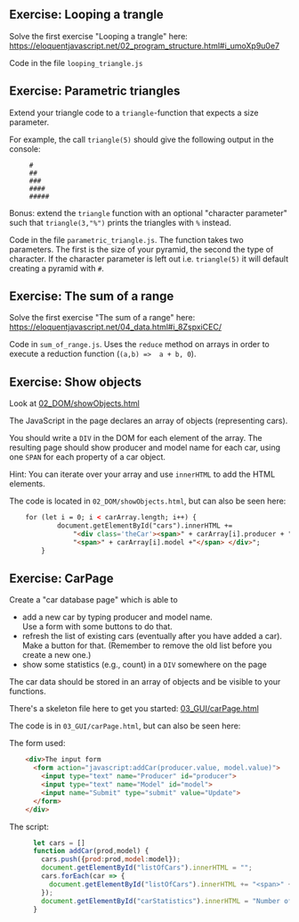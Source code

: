 Exercise: Looping a trangle
---------------------------

Solve the first exercise "Looping a trangle"
here: https://eloquentjavascript.net/02_program_structure.html#i_umoXp9u0e7

Code in the file `looping_triangle.js`

Exercise: Parametric triangles
------------------------------

Extend your triangle code to a `triangle`-function
that expects a size parameter.


For example, the call `triangle(5)` should give the following output in the console:
```
     #
     ##
     ###
     ####
     #####
```

Bonus: extend the `triangle` function with an optional "character parameter"
such that `triangle(3,"%")` prints the triangles with `%` instead.

Code in the file `parametric_triangle.js`. The function takes two parameters. The first is the size of your pyramid, the second the type of character. If the character parameter is left out i.e. `triangle(5)` it will default creating a pyramid with `#`.


Exercise: The sum of a range
----------------------------

Solve the first exercise "The sum of a range"
here: https://eloquentjavascript.net/04_data.html#i_8ZspxiCEC/

Code in `sum_of_range.js`. Uses the `reduce` method on arrays in order to execute a reduction function (`(a,b) =>  a + b, 0`).

Exercise: Show objects
--------------------------

Look at [02_DOM/showObjects.html](02_DOM/showObjects.html)
  
The JavaScript in the page declares an array of objects (representing cars).

You should write a `DIV` in the DOM for each element of
the array. The resulting page should show producer and model name
for each car, using one `SPAN` for each property of a car object.


Hint: You can iterate over your array and use `innerHTML` to add the
HTML elements.

The code is located in `02_DOM/showObjects.html`, but can also be seen here:

```html
    for (let i = 0; i < carArray.length; i++) {
			document.getElementById("cars").innerHTML +=
				"<div class='theCar'><span>" + carArray[i].producer + "</span>" +
				"<span>" + carArray[i].model +"</span> </div>";
		}
```

Exercise: CarPage
-----------------

Create a "car database page" which is able to
 - add a new car by typing producer and model name.  
   Use a form with some buttons to do that.
 - refresh the list of existing cars (eventually after you have 
   added a car). Make a button for that. (Remember to remove the old
    list before you create a new one.)
 - show some statistics (e.g., count) in a `DIV` somewhere on the page


The car data should be stored in an array of objects and be visible
to your functions.


There's a skeleton file here to get you started: [03_GUI/carPage.html](03_GUI/carPage.html)

The code is in `03_GUI/carPage.html`, but can also be seen here:

The form used:

```html
    <div>The input form
      <form action="javascript:addCar(producer.value, model.value)">
        <input type="text" name="Producer" id="producer">
        <input type="text" name="Model" id="model">
        <input name="Submit" type="submit" value="Update">
      </form>
    </div>
```

The script: 

```js
      let cars = []
      function addCar(prod,model) {
        cars.push({prod:prod,model:model});
        document.getElementById("listOfCars").innerHTML = "";
        cars.forEach(car => {
          document.getElementById("listOfCars").innerHTML += "<span>" + car.prod + " " + car.model + "</span>" + "<br>";
        });
        document.getElementById("carStatistics").innerHTML = "Number of cars: " + cars.length;
      }
```
